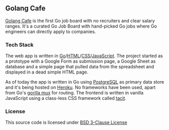 ## Golang Cafe

[Golang Cafe](https://golang.cafe) is the first Go job board with no recruiters and clear salary ranges. It's a curated Go Job Board with hand-picked Go jobs where Go engineers can directly apply to companies.

### Tech Stack

The web app is written in [Go](https://golang.org)/[HTML](https://www.w3.org/html/)/[CSS](https://developer.mozilla.org/en-US/docs/Web/CSS)/[JavaScript](https://developer.mozilla.org/en-US/docs/Web/JavaScript). The project started as a prototype with a Google Form as submission page, a Google Sheet as database and a simple page that pulled data from the spreadsheet and displayed in a dead simple HTML page.

As of today the app is written in Go using [PostgreSQL](https://www.postgresql.org) as primary data store and it's being hosted on [Heroku](https://heroku.com). No frameworks have been used, apart from Go's [gorilla mux](https://github.com/gorilla/mux) for routing. The frontend is written in vanilla JavaScript using a class-less CSS framework called [tacit](https://yegor256.github.io/tacit/).

### License

This source code is licensed under [BSD 3-Clause License](LICENSE.txt) 
